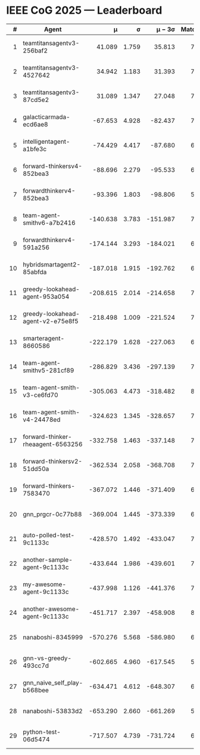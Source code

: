 # IEEE CoG 2025 — Leaderboard

| # | Agent | μ | σ | μ − 3σ | Matches | Updated |
|---:|---|---:|---:|---:|---:|---|
| 1 | teamtitansagentv3-256baf2 | 41.089 | 1.759 | 35.813 | 7782 | 2025-08-19 21:49 |
| 2 | teamtitansagentv3-4527642 | 34.942 | 1.183 | 31.393 | 7154 | 2025-08-19 21:49 |
| 3 | teamtitansagentv3-87cd5e2 | 31.089 | 1.347 | 27.048 | 7908 | 2025-08-19 21:49 |
| 4 | galacticarmada-ecd6ae8 | -67.653 | 4.928 | -82.437 | 7520 | 2025-08-19 21:49 |
| 5 | intelligentagent-a1bfe3c | -74.429 | 4.417 | -87.680 | 6148 | 2025-08-19 21:49 |
| 6 | forward-thinkersv4-852bea3 | -88.696 | 2.279 | -95.533 | 6464 | 2025-08-19 21:49 |
| 7 | forwardthinkerv4-852bea3 | -93.396 | 1.803 | -98.806 | 5925 | 2025-08-19 21:49 |
| 8 | team-agent-smithv6-a7b2416 | -140.638 | 3.783 | -151.987 | 7100 | 2025-08-19 21:49 |
| 9 | forwardthinkerv4-591a256 | -174.144 | 3.293 | -184.021 | 6760 | 2025-08-19 21:49 |
| 10 | hybridsmartagent2-85abfda | -187.018 | 1.915 | -192.762 | 6981 | 2025-08-19 21:49 |
| 11 | greedy-lookahead-agent-953a054 | -208.615 | 2.014 | -214.658 | 7216 | 2025-08-19 21:49 |
| 12 | greedy-lookahead-agent-v2-e75e8f5 | -218.498 | 1.009 | -221.524 | 7336 | 2025-08-19 21:49 |
| 13 | smarteragent-8660586 | -222.179 | 1.628 | -227.063 | 6360 | 2025-08-19 21:49 |
| 14 | team-agent-smithv5-281cf89 | -286.829 | 3.436 | -297.139 | 7760 | 2025-08-19 21:49 |
| 15 | team-agent-smith-v3-ce6fd70 | -305.063 | 4.473 | -318.482 | 8042 | 2025-08-19 21:49 |
| 16 | team-agent-smith-v4-24478ed | -324.623 | 1.345 | -328.657 | 7802 | 2025-08-19 21:49 |
| 17 | forward-thinker-rheaagent-6563256 | -332.758 | 1.463 | -337.148 | 7080 | 2025-08-19 21:49 |
| 18 | forward-thinkersv2-51dd50a | -362.534 | 2.058 | -368.708 | 7580 | 2025-08-19 21:49 |
| 19 | forward-thinkers-7583470 | -367.072 | 1.446 | -371.409 | 6820 | 2025-08-19 21:49 |
| 20 | gnn_prgcr-0c77b88 | -369.004 | 1.445 | -373.339 | 6910 | 2025-08-19 21:49 |
| 21 | auto-polled-test-9c1133c | -428.570 | 1.492 | -433.047 | 7100 | 2025-08-19 21:49 |
| 22 | another-sample-agent-9c1133c | -433.644 | 1.986 | -439.601 | 7300 | 2025-08-19 21:49 |
| 23 | my-awesome-agent-9c1133c | -437.998 | 1.126 | -441.376 | 7860 | 2025-08-19 21:49 |
| 24 | another-awesome-agent-9c1133c | -451.717 | 2.397 | -458.908 | 8120 | 2025-08-19 21:49 |
| 25 | nanaboshi-8345999 | -570.276 | 5.568 | -586.980 | 6460 | 2025-08-19 21:49 |
| 26 | gnn-vs-greedy-493cc7d | -602.665 | 4.960 | -617.545 | 5960 | 2025-08-19 21:49 |
| 27 | gnn_naive_self_play-b568bee | -634.471 | 4.612 | -648.307 | 6300 | 2025-08-19 21:49 |
| 28 | nanaboshi-53833d2 | -653.290 | 2.660 | -661.269 | 5660 | 2025-08-19 21:49 |
| 29 | python-test-06d5474 | -717.507 | 4.739 | -731.724 | 6070 | 2025-08-19 21:49 |
